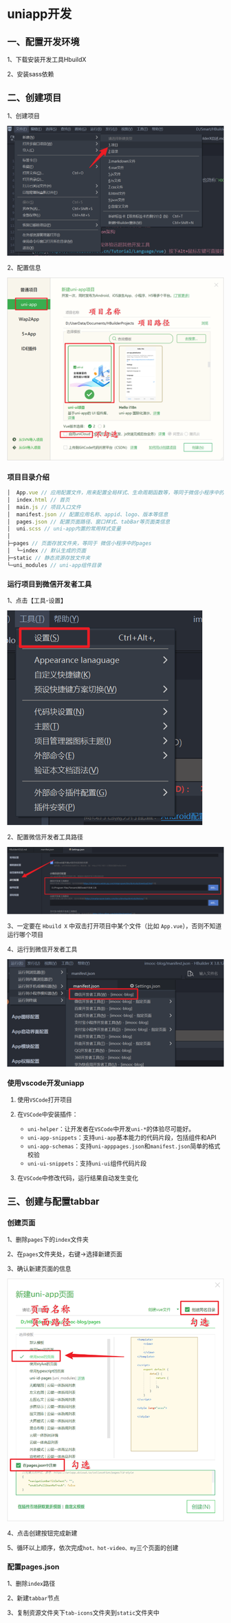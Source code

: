 # uniapp开发

## 一、配置开发环境

1、下载安装开发工具HbuildX

2、安装sass依赖

## 二、创建项目

1、创建项目

![image-20231025142142382](./assets/image-20231025142142382.png)

2、配置信息

![image-20231025144305586](./assets/image-20231025144305586.png)

### 项目目录介绍

```javascript
│  App.vue // 应用配置文件，用来配置全局样式、生命周期函数等，等同于微信小程序中的app.js
│  index.html // 首页
│  main.js // 项目入口文件
│  manifest.json // 配置应用名称、appid、logo、版本等信息
│  pages.json // 配置页面路径、窗口样式、tabBar等页面类信息
│  uni.scss // uni-app内置的常用样式变量
│  
├─pages // 页面存放文件夹，等同于 微信小程序中的pages
│  └─index // 默认生成的页面
├─static // 静态资源存放文件夹
└─uni_modules // uni-app组件目录
```

### 运行项目到微信开发者工具

1、点击【工具-设置】

![image-20231025150050028](./assets/image-20231025150050028.png)

2、配置微信开发者工具路径

![image-20231025150212493](./assets/image-20231025150212493.png)

3、一定要在 `Hbuild X` 中双击打开项目中某个文件（比如 `App.vue`），否则不知道运行哪个项目

4、运行到微信开发者工具

![image-20231025150417229](./assets/image-20231025150417229.png)

### 使用vscode开发uniapp

1. 使用`VSCode`打开项目
2. 在`VSCode`中安装插件：
   + `uni-helper`：让开发者在`VSCode`中开发`uni-*`的体验尽可能好。
   + `uni-app-snippets`：支持`uni-app`基本能力的代码片段，包括组件和API
   + `uni-app-schemas`：支持`uni-apppages.json`和`manifest.json`简单的格式校验
   + `uni-ui-snippets`：支持`uni-ui`组件代码片段

3. 在`VSCode`中修改代码，运行结果自动发生变化

## 三、创建与配置tabbar

### 创建页面

1、删除`pages`下的`index`文件夹

2、在`pages`文件夹处，右键->选择新建页面

3、确认新建页面的信息

![image-20231025160231585](./assets/image-20231025160231585.png)

4、点击创建按钮完成新建

5、循环以上顺序，依次完成`hot、hot-video、my`三个页面的创建

### 配置pages.json

1、删除`index`路径

2、新建`tabbar`节点

3、复制资源文件夹下`tab-icons`文件夹到`static`文件夹中
